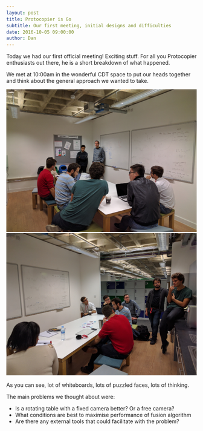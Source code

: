 ```yaml
---
layout: post
title: Protocopier is Go
subtitle: Our first meeting, initial designs and difficulties
date: 2016-10-05 09:00:00
author: Dan
---
```

Today we had our first official meeting! Exciting stuff.
For all you Protocopier enthusiasts out there, he is a short breakdown of what happened.

We met at 10:00am in the wonderful CDT space to put our heads together and think about the general approach we wanted to take.

![First Meeting 1](/img/blogs/01/whiteboard1.jpg)
![First Meeting 2](/img/blogs/01/whiteboard2.jpg)

As you can see, lot of whiteboards, lots of puzzled faces, lots of thinking.

The main problems we thought about were:

- Is a rotating table with a fixed camera better? Or a free camera?
- What conditions are best to maximise performance of fusion algorithm
- Are there any external tools that could facilitate with the problem?

